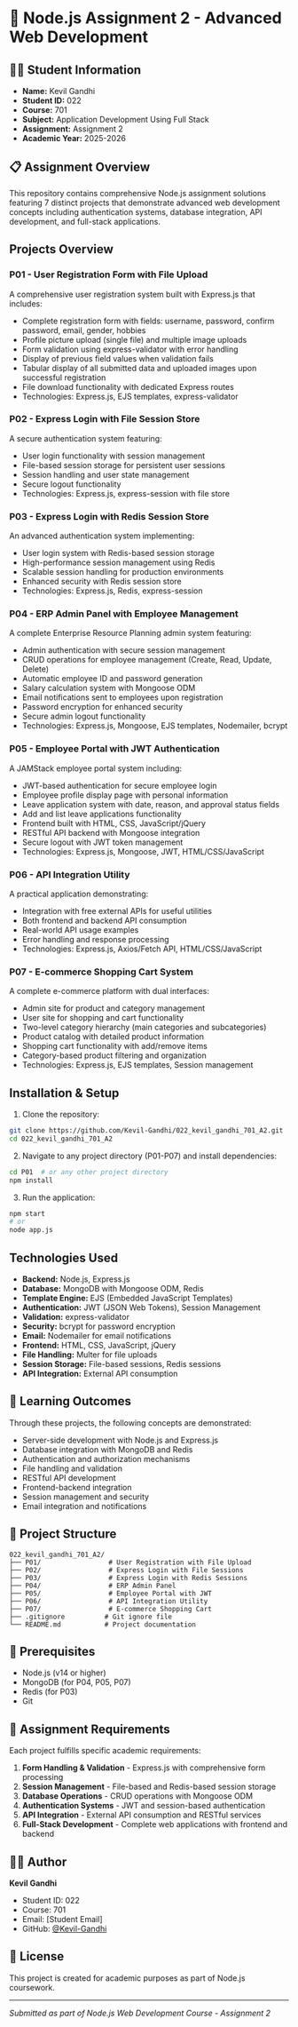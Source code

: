 # 🚀 Node.js Assignment 2 - Advanced Web Development

## 👨‍💻 Student Information
- **Name:** Kevil Gandhi
- **Student ID:** 022
- **Course:** 701
- **Subject:** Application Development Using Full Stack
- **Assignment:** Assignment 2
- **Academic Year:** 2025-2026

## 📋 Assignment Overview
This repository contains comprehensive Node.js assignment solutions featuring 7 distinct projects that demonstrate advanced web development concepts including authentication systems, database integration, API development, and full-stack applications.

## Projects Overview

### P01 - User Registration Form with File Upload
A comprehensive user registration system built with Express.js that includes:
- Complete registration form with fields: username, password, confirm password, email, gender, hobbies
- Profile picture upload (single file) and multiple image uploads
- Form validation using express-validator with error handling
- Display of previous field values when validation fails
- Tabular display of all submitted data and uploaded images upon successful registration
- File download functionality with dedicated Express routes
- Technologies: Express.js, EJS templates, express-validator

### P02 - Express Login with File Session Store
A secure authentication system featuring:
- User login functionality with session management
- File-based session storage for persistent user sessions
- Session handling and user state management
- Secure logout functionality
- Technologies: Express.js, express-session with file store

### P03 - Express Login with Redis Session Store
An advanced authentication system implementing:
- User login system with Redis-based session storage
- High-performance session management using Redis
- Scalable session handling for production environments
- Enhanced security with Redis session store
- Technologies: Express.js, Redis, express-session

### P04 - ERP Admin Panel with Employee Management
A complete Enterprise Resource Planning admin system featuring:
- Admin authentication with secure session management
- CRUD operations for employee management (Create, Read, Update, Delete)
- Automatic employee ID and password generation
- Salary calculation system with Mongoose ODM
- Email notifications sent to employees upon registration
- Password encryption for enhanced security
- Secure admin logout functionality
- Technologies: Express.js, Mongoose, EJS templates, Nodemailer, bcrypt

### P05 - Employee Portal with JWT Authentication
A JAMStack employee portal system including:
- JWT-based authentication for secure employee login
- Employee profile display page with personal information
- Leave application system with date, reason, and approval status fields
- Add and list leave applications functionality
- Frontend built with HTML, CSS, JavaScript/jQuery
- RESTful API backend with Mongoose integration
- Secure logout with JWT token management
- Technologies: Express.js, Mongoose, JWT, HTML/CSS/JavaScript

### P06 - API Integration Utility
A practical application demonstrating:
- Integration with free external APIs for useful utilities
- Both frontend and backend API consumption
- Real-world API usage examples
- Error handling and response processing
- Technologies: Express.js, Axios/Fetch API, HTML/CSS/JavaScript

### P07 - E-commerce Shopping Cart System
A complete e-commerce platform with dual interfaces:
- Admin site for product and category management
- User site for shopping and cart functionality
- Two-level category hierarchy (main categories and subcategories)
- Product catalog with detailed product information
- Shopping cart functionality with add/remove items
- Category-based product filtering and organization
- Technologies: Express.js, EJS templates, Session management

## Installation & Setup

1. Clone the repository:
```bash
git clone https://github.com/Kevil-Gandhi/022_kevil_gandhi_701_A2.git
cd 022_kevil_gandhi_701_A2
```

2. Navigate to any project directory (P01-P07) and install dependencies:
```bash
cd P01  # or any other project directory
npm install
```

3. Run the application:
```bash
npm start
# or
node app.js
```

## Technologies Used
- **Backend:** Node.js, Express.js
- **Database:** MongoDB with Mongoose ODM, Redis
- **Template Engine:** EJS (Embedded JavaScript Templates)
- **Authentication:** JWT (JSON Web Tokens), Session Management
- **Validation:** express-validator
- **Security:** bcrypt for password encryption
- **Email:** Nodemailer for email notifications
- **Frontend:** HTML, CSS, JavaScript, jQuery
- **File Handling:** Multer for file uploads
- **Session Storage:** File-based sessions, Redis sessions
- **API Integration:** External API consumption

## 🎯 Learning Outcomes
Through these projects, the following concepts are demonstrated:
- Server-side development with Node.js and Express.js
- Database integration with MongoDB and Redis
- Authentication and authorization mechanisms
- File handling and validation
- RESTful API development
- Frontend-backend integration
- Session management and security
- Email integration and notifications

## 📁 Project Structure
```
022_kevil_gandhi_701_A2/
├── P01/                 # User Registration with File Upload
├── P02/                 # Express Login with File Sessions
├── P03/                 # Express Login with Redis Sessions
├── P04/                 # ERP Admin Panel
├── P05/                 # Employee Portal with JWT
├── P06/                 # API Integration Utility
├── P07/                 # E-commerce Shopping Cart
├── .gitignore          # Git ignore file
└── README.md           # Project documentation
```

## 🔧 Prerequisites
- Node.js (v14 or higher)
- MongoDB (for P04, P05, P07)
- Redis (for P03)
- Git

## 📝 Assignment Requirements
Each project fulfills specific academic requirements:
1. **Form Handling & Validation** - Express.js with comprehensive form processing
2. **Session Management** - File-based and Redis-based session storage
3. **Database Operations** - CRUD operations with Mongoose ODM
4. **Authentication Systems** - JWT and session-based authentication
5. **API Integration** - External API consumption and RESTful services
6. **Full-Stack Development** - Complete web applications with frontend and backend

## 👨‍🎓 Author
**Kevil Gandhi**  
- Student ID: 022
- Course: 701
- Email: [Student Email]
- GitHub: [@Kevil-Gandhi](https://github.com/Kevil-Gandhi)

## 📄 License
This project is created for academic purposes as part of Node.js coursework.

---
*Submitted as part of Node.js Web Development Course - Assignment 2*
